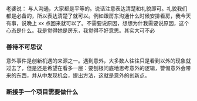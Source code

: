 老婆说： 与人沟通，大家都是平等的。说话注意表达清楚和礼貌即可。礼貌我们都是必备的，所以表达清楚了就可以。例如跟房东沟通什么时候安排看房，我今天有事，说晚上 xx 点回来就可以了。不需要说原因，想想为什我需要说原因，这个心态是什么。我是觉得她是房东，我觉得不好意思。其实大可不必

### 善待不可思议

意外事件是创新机遇的来源之一。遇到意外，大多数人往往只是看到以外的现象就过去了，但是还是希望在看多一层：要刨根问底地思考意外的逻辑，警惕意外会带来的东西，并从中发现机会，提出方法，这就是意外的创新点。

### 新接手一个项目需要做什么
